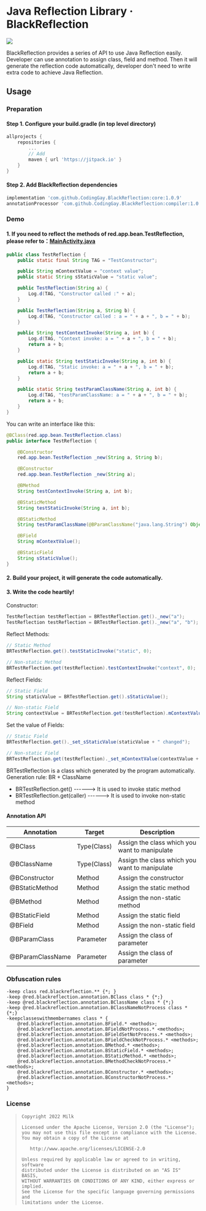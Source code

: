# Java Reflection Library · BlackReflection

![](https://img.shields.io/badge/language-java-brightgreen.svg)

BlackReflection provides a series of API to use Java Reflection easily. Developer can use annotation to assign class, field and method. Then it will generate the reflection code automatically, developer don't need to write extra code to achieve Java Reflection.

## Usage

### Preparation

#### Step 1. Configure your build.gradle (in top level directory)
```gradle
allprojects {
    repositories {
        ...
        // Add
        maven { url 'https://jitpack.io' }
    }
}
```
#### Step 2. Add BlackReflection dependencies
```gradle
implementation 'com.github.CodingGay.BlackReflection:core:1.0.9'
annotationProcessor 'com.github.CodingGay.BlackReflection:compiler:1.0.9'
```

### Demo
#### 1. If you need to reflect the methods of red.app.bean.TestReflection, please refer to：[MainActivity.java](https://github.com/CodingGay/BlackReflection/blob/main/app/src/main/java/top/niunaijun/app/MainActivity.java)
```java
public class TestReflection {
    public static final String TAG = "TestConstructor";

    public String mContextValue = "context value";
    public static String sStaticValue = "static value";

    public TestReflection(String a) {
        Log.d(TAG, "Constructor called :" + a);
    }

    public TestReflection(String a, String b) {
        Log.d(TAG, "Constructor called : a = " + a + ", b = " + b);
    }

    public String testContextInvoke(String a, int b) {
        Log.d(TAG, "Context invoke: a = " + a + ", b = " + b);
        return a + b;
    }

    public static String testStaticInvoke(String a, int b) {
        Log.d(TAG, "Static invoke: a = " + a + ", b = " + b);
        return a + b;
    }

    public static String testParamClassName(String a, int b) {
        Log.d(TAG, "testParamClassName: a = " + a + ", b = " + b);
        return a + b;
    }
}

```
You can write an interface like this:
```java
@BClass(red.app.bean.TestReflection.class)
public interface TestReflection {

    @BConstructor
    red.app.bean.TestReflection _new(String a, String b);

    @BConstructor
    red.app.bean.TestReflection _new(String a);

    @BMethod
    String testContextInvoke(String a, int b);

    @BStaticMethod
    String testStaticInvoke(String a, int b);

    @BStaticMethod
    String testParamClassName(@BParamClassName("java.lang.String") Object a, int b);

    @BField
    String mContextValue();

    @BStaticField
    String sStaticValue();
}

```
#### 2. Build your project, it will generate the code automatically.

#### 3. Write the code heartily!
Constructor:
```java
TestReflection testReflection = BRTestReflection.get()._new("a");
TestReflection testReflection = BRTestReflection.get()._new("a", "b");
```

Reflect Methods:
```java
// Static Method
BRTestReflection.get().testStaticInvoke("static", 0);

// Non-static Method
BRTestReflection.get(testReflection).testContextInvoke("context", 0);
```

Reflect Fields:
```java
// Static Field
String staticValue = BRTestReflection.get().sStaticValue();

// Non-static Field
String contextValue = BRTestReflection.get(testReflection).mContextValue();
```

Set the value of Fields:
```java
// Static Field
BRTestReflection.get()._set_sStaticValue(staticValue + " changed");

// Non-static Field
BRTestReflection.get(testReflection)._set_mContextValue(contextValue + " changed");
```
BRTestReflection is a class which generated by the program automatically.
Generation rule: BR + ClassName
- BRTestReflection.get() ------> It is used to invoke static method
- BRTestReflection.get(caller) ------> It is used to invoke non-static method
#### Annotation API

Annotation | Target | Description
---|---|---
@BClass | Type(Class) | Assign the class which you want to manipulate
@BClassName | Type(Class) | Assign the class which you want to manipulate
@BConstructor | Method | Assign the constructor
@BStaticMethod | Method | Assign the static method
@BMethod | Method | Assign the non-static method
@BStaticField | Method | Assign the static field
@BField | Method | Assign the non-static field
@BParamClass | Parameter | Assign the class of parameter
@BParamClassName | Parameter | Assign the class of parameter

### Obfuscation rules
```
-keep class red.blackreflection.** {*; }
-keep @red.blackreflection.annotation.BClass class * {*;}
-keep @red.blackreflection.annotation.BClassName class * {*;}
-keep @red.blackreflection.annotation.BClassNameNotProcess class * {*;}
-keepclasseswithmembernames class * {
    @red.blackreflection.annotation.BField.* <methods>;
    @red.blackreflection.annotation.BFieldNotProcess.* <methods>;
    @red.blackreflection.annotation.BFieldSetNotProcess.* <methods>;
    @red.blackreflection.annotation.BFieldCheckNotProcess.* <methods>;
    @red.blackreflection.annotation.BMethod.* <methods>;
    @red.blackreflection.annotation.BStaticField.* <methods>;
    @red.blackreflection.annotation.BStaticMethod.* <methods>;
    @red.blackreflection.annotation.BMethodCheckNotProcess.* <methods>;
    @red.blackreflection.annotation.BConstructor.* <methods>;
    @red.blackreflection.annotation.BConstructorNotProcess.* <methods>;
}
```
### License

> ```
> Copyright 2022 Milk
>
> Licensed under the Apache License, Version 2.0 (the "License");
> you may not use this file except in compliance with the License.
> You may obtain a copy of the License at
>
>    http://www.apache.org/licenses/LICENSE-2.0
>
> Unless required by applicable law or agreed to in writing, software
> distributed under the License is distributed on an "AS IS" BASIS,
> WITHOUT WARRANTIES OR CONDITIONS OF ANY KIND, either express or implied.
> See the License for the specific language governing permissions and
> limitations under the License.
> ```
